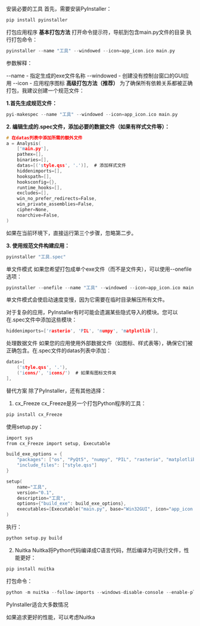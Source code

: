 安装必要的工具
首先，需要安装PyInstaller：

```c
pip install pyinstaller
```
打包应用程序
**基本打包方法**
打开命令提示符，导航到包含main.py文件的目录
执行打包命令：

```c
pyinstaller --name "工具" --windowed --icon=app_icon.ico main.py
```
参数解释：

--name - 指定生成的exe文件名称
--windowed - 创建没有控制台窗口的GUI应用
--icon - 应用程序图标
**高级打包方法（推荐）**
为了确保所有依赖关系都被正确打包，我建议创建一个规范文件：

 **1.首先生成规范文件：**
 

```c
pyi-makespec --name "工具" --windowed --icon=app_icon.ico main.py
```

 **2. 编辑生成的.spec文件，添加必要的数据文件（如果有样式文件等）：**

```c
# 在datas列表中添加所需的额外文件
a = Analysis(
    ['main.py'],
    pathex=[],
    binaries=[],
    datas=[('style.qss', '.')],  # 添加样式文件
    hiddenimports=[],
    hookspath=[],
    hooksconfig={},
    runtime_hooks=[],
    excludes=[],
    win_no_prefer_redirects=False,
    win_private_assemblies=False,
    cipher=None,
    noarchive=False,
)
```
如果在当前环境下，直接运行第三个步骤，忽略第二步。

 **3. 使用规范文件构建应用：**

```c
pyinstaller "工具.spec"
```
单文件模式
如果您希望打包成单个exe文件（而不是文件夹），可以使用--onefile选项：

```c
pyinstaller --onefile --name "工具" --windowed --icon=app_icon.ico main.py
```
单文件模式会使启动速度变慢，因为它需要在临时目录解压所有文件。

对于复杂的应用，PyInstaller有时可能会遗漏某些隐式导入的模块。您可以在.spec文件中添加这些模块：

```c
hiddenimports=['rasterio', 'PIL', 'numpy', 'matplotlib'],
```
处理数据文件
如果您的应用使用外部数据文件（如图标、样式表等），确保它们被正确包含。在.spec文件的datas列表中添加：

```c
datas=[
    ('style.qss', '.'),
    ('icons/', 'icons/')  # 如果有图标文件夹
],
```
替代方案
除了PyInstaller，还有其他选择：

1. cx_Freeze
cx_Freeze是另一个打包Python程序的工具：

```c
pip install cx_Freeze
```
使用setup.py：

```c
import sys
from cx_Freeze import setup, Executable

build_exe_options = {
    "packages": ["os", "PyQt5", "numpy", "PIL", "rasterio", "matplotlib"],
    "include_files": ["style.qss"]
}

setup(
    name="工具",
    version="0.1",
    description="工具",
    options={"build_exe": build_exe_options},
    executables=[Executable("main.py", base="Win32GUI", icon="app_icon.ico")]
)
```
执行：

```c
python setup.py build
```
2. Nuitka
Nuitka将Python代码编译成C语言代码，然后编译为可执行文件，性能更好：

```c
pip install nuitka
```
打包命令：

```c
python -m nuitka --follow-imports --windows-disable-console --enable-plugin=qt-plugins --include-data-files=style.qss=style.qss main.py
```
PyInstaller适合大多数情况

如果追求更好的性能，可以考虑Nuitka